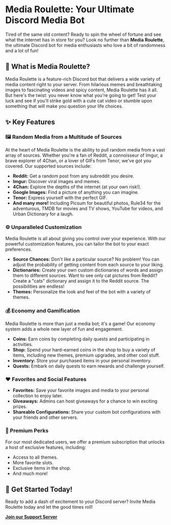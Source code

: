 # Media Roulette: Your Ultimate Discord Media Bot

Tired of the same old content? Ready to spin the wheel of fortune and see what the internet has in store for you? Look no further than **Media Roulette**, the ultimate Discord bot for media enthusiasts who love a bit of randomness and a lot of fun!

## 🎲 What is Media Roulette?

Media Roulette is a feature-rich Discord bot that delivers a wide variety of media content right to your server. From hilarious memes and breathtaking images to fascinating videos and spicy content, Media Roulette has it all. But here's the twist: you never know what you're going to get! Test your luck and see if you'll strike gold with a cute cat video or stumble upon something that will make you question your life choices.

## ✨ Key Features

### 🖼️ Random Media from a Multitude of Sources

At the heart of Media Roulette is the ability to pull random media from a vast array of sources. Whether you're a fan of Reddit, a connoisseur of Imgur, a brave explorer of 4Chan, or a lover of GIFs from Tenor, we've got you covered. Our supported sources include:

*   **Reddit:** Get a random post from any subreddit you desire.
*   **Imgur:** Discover viral images and memes.
*   **4Chan:** Explore the depths of the internet (at your own risk!).
*   **Google Images:** Find a picture of anything you can imagine.
*   **Tenor:** Express yourself with the perfect GIF.
*   **And many more!** Including Picsum for beautiful photos, Rule34 for the adventurous, TMDB for movies and TV shows, YouTube for videos, and Urban Dictionary for a laugh.

### ⚙️ Unparalleled Customization

Media Roulette is all about giving you control over your experience. With our powerful customization features, you can tailor the bot to your exact preferences.

*   **Source Chances:** Don't like a particular source? No problem! You can adjust the probability of getting content from each source to your liking.
*   **Dictionaries:** Create your own custom dictionaries of words and assign them to different sources. Want to see only cat pictures from Reddit? Create a "cats" dictionary and assign it to the Reddit source. The possibilities are endless!
*   **Themes:** Personalize the look and feel of the bot with a variety of themes.

### 💰 Economy and Gamification

Media Roulette is more than just a media bot; it's a game! Our economy system adds a whole new layer of fun and engagement.

*   **Coins:** Earn coins by completing daily quests and participating in activities.
*   **Shop:** Spend your hard-earned coins in the shop to buy a variety of items, including new themes, premium upgrades, and other cool stuff.
*   **Inventory:** Store your purchased items in your personal inventory.
*   **Quests:** Embark on daily quests to earn rewards and challenge yourself.

### ❤️ Favorites and Social Features

*   **Favorites:** Save your favorite images and media to your personal collection to enjoy later.
*   **Giveaways:** Admins can host giveaways for a chance to win exciting prizes.
*   **Shareable Configurations:** Share your custom bot configurations with your friends and other servers.

### 👑 Premium Perks

For our most dedicated users, we offer a premium subscription that unlocks a host of exclusive features, including:

*   Access to all themes.
*   More favorite slots.
*   Exclusive items in the shop.
*   And much more!

## 🚀 Get Started Today!

Ready to add a dash of excitement to your Discord server? Invite Media Roulette today and let the good times roll!

**[Join our Support Server](https://discord.gg/Kr7qvutZ4N)**